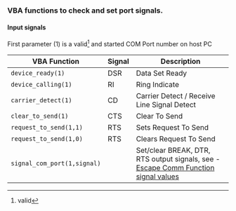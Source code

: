 ### VBA functions to check and set port signals.

#### Input signals


First parameter (1) is a valid[^1] and started COM Port number on host PC

| VBA Function                  | Signal | Description                                                                                                   |
| ------------------------------|------- | --------------------------------------------------------------------------------------------------------------|
| `device_ready(1)`             | DSR    | Data Set Ready                               |
| `device_calling(1)`           | RI     | Ring Indicate                                   |
| `carrier_detect(1)`           | CD     | Carrier Detect / Receive Line Signal Detect                           |
| `clear_to_send(1)`            | CTS    | Clear To Send                                |
| `request_to_send(1,1)`        | RTS    | Sets Request To Send                    |
| `request_to_send(1,0)`        | RTS    | Clears Request To Send                  |
| `signal_com_port(1,signal)`   |        | Set/clear BREAK, DTR, RTS output signals, see - [Escape Comm Function signal values](https://docs.microsoft.com/en-us/windows/win32/api/winbase/nf-winbase-escapecommfunction)

[^1]: valid
